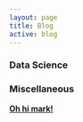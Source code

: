 ```yaml
---
layout: page
title: Blog
active: blog
---
```


### Data Science




### Miscellaneous

[**Oh hi mark!**](/_posts/2017-01-24-mark.md)
